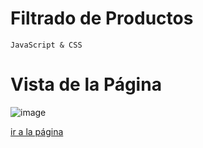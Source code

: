 # Filtrado de Productos
`JavaScript & CSS`

# Vista de la Página
![image](vista.gif)

[ir a la página](https://elastic-edison-37f6d8.netlify.app/#)